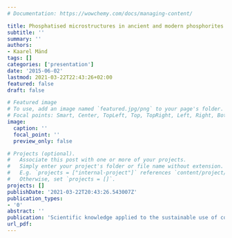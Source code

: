 ```yaml
---
# Documentation: https://wowchemy.com/docs/managing-content/

title: Phosphatised microstructures in ancient and modern phosphorites
subtitle: ''
summary: ''
authors:
- Kaarel Mänd
tags: []
categories: ['presentation']
date: '2015-06-02'
lastmod: 2021-03-22T22:43:26+02:00
featured: false
draft: false

# Featured image
# To use, add an image named `featured.jpg/png` to your page's folder.
# Focal points: Smart, Center, TopLeft, Top, TopRight, Left, Right, BottomLeft, Bottom, BottomRight.
image:
  caption: ''
  focal_point: ''
  preview_only: false

# Projects (optional).
#   Associate this post with one or more of your projects.
#   Simply enter your project's folder or file name without extension.
#   E.g. `projects = ["internal-project"]` references `content/project/deep-learning/index.md`.
#   Otherwise, set `projects = []`.
projects: []
publishDate: '2021-03-22T20:43:26.543007Z'
publication_types:
- '0'
abstract: ''
publication: 'Scientific knowledge applied to the sustainable use of coastal upwelling ecosystems, Swakopmund, Namibia'
url_pdf:
---
```

